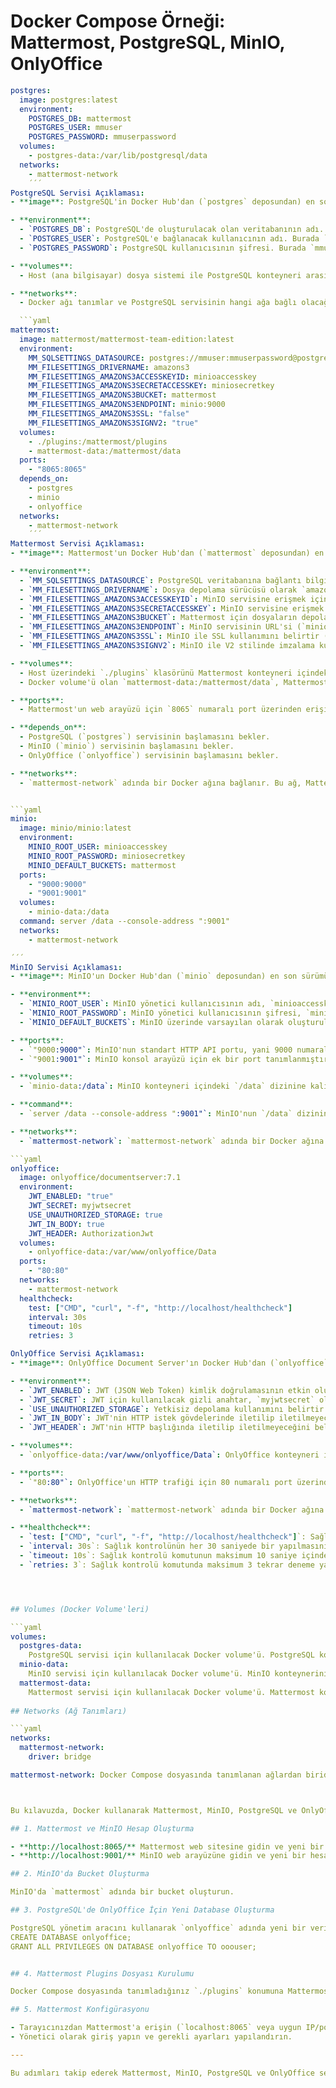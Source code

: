 # Docker Compose Örneği: Mattermost, PostgreSQL, MinIO, OnlyOffice


```yaml
postgres:
  image: postgres:latest
  environment:
    POSTGRES_DB: mattermost
    POSTGRES_USER: mmuser
    POSTGRES_PASSWORD: mmuserpassword
  volumes:
    - postgres-data:/var/lib/postgresql/data
  networks:
    - mattermost-network 
    ´´´
PostgreSQL Servisi Açıklaması:
- **image**: PostgreSQL'in Docker Hub'dan (`postgres` deposundan) en son sürümünü (`latest` etiketiyle) kullanır. PostgreSQL'in en son resmi sürümünü sağlayan resmi Docker imajıdır.

- **environment**:
  - `POSTGRES_DB`: PostgreSQL'de oluşturulacak olan veritabanının adı. Burada `mattermost` olarak belirlenmiştir.
  - `POSTGRES_USER`: PostgreSQL'e bağlanacak kullanıcının adı. Burada `mmuser` olarak belirlenmiştir.
  - `POSTGRES_PASSWORD`: PostgreSQL kullanıcısının şifresi. Burada `mmuserpassword` olarak belirlenmiştir. Bu ortam değişkenleri, PostgreSQL veritabanının ilk kurulumunda kullanılır ve bağlantı ayarlarını belirler.

- **volumes**:
  - Host (ana bilgisayar) dosya sistemi ile PostgreSQL konteyneri arasında kalıcı veri depolama sağlar. `postgres-data:/var/lib/postgresql/data` adında bir Docker volume'ü tanımlar ve PostgreSQL veritabanı verilerini bu volume üzerine kaydeder. Bu, PostgreSQL konteynerinin durduğunda veya yeniden başladığında veri kaybını önlemek için önemlidir.

- **networks**:
  - Docker ağı tanımlar ve PostgreSQL servisinin hangi ağa bağlı olacağını belirtir. `mattermost-network` adında bir Docker ağına bağlanır. Bu ağ, PostgreSQL ile diğer servisler (örneğin Mattermost, MinIO) arasında iletişimi sağlar.

  ```yaml
mattermost:
  image: mattermost/mattermost-team-edition:latest
  environment:
    MM_SQLSETTINGS_DATASOURCE: postgres://mmuser:mmuserpassword@postgres:5432/mattermost?sslmode=disable&connect_timeout=10
    MM_FILESETTINGS_DRIVERNAME: amazons3
    MM_FILESETTINGS_AMAZONS3ACCESSKEYID: minioaccesskey
    MM_FILESETTINGS_AMAZONS3SECRETACCESSKEY: miniosecretkey
    MM_FILESETTINGS_AMAZONS3BUCKET: mattermost
    MM_FILESETTINGS_AMAZONS3ENDPOINT: minio:9000
    MM_FILESETTINGS_AMAZONS3SSL: "false"
    MM_FILESETTINGS_AMAZONS3SIGNV2: "true"
  volumes:
    - ./plugins:/mattermost/plugins
    - mattermost-data:/mattermost/data
  ports:
    - "8065:8065"
  depends_on:
    - postgres
    - minio
    - onlyoffice
  networks:
    - mattermost-network
    ´´´
Mattermost Servisi Açıklaması:
- **image**: Mattermost'un Docker Hub'dan (`mattermost` deposundan) en son sürümünü (`latest` etiketiyle) kullanır. Mattermost, ekibinizin işbirliği yapabilmesi için oluşturulmuş açık kaynaklı bir mesajlaşma ve işbirliği platformudur.

- **environment**:
  - `MM_SQLSETTINGS_DATASOURCE`: PostgreSQL veritabanına bağlantı bilgilerini içeren URI. `mmuser` kullanıcı adı ve `mmuserpassword` şifresi ile bağlanır.
  - `MM_FILESETTINGS_DRIVERNAME`: Dosya depolama sürücüsü olarak `amazons3` (Amazon S3 uyumlu) kullanılır.
  - `MM_FILESETTINGS_AMAZONS3ACCESSKEYID`: MinIO servisine erişmek için kullanılan erişim anahtarı.
  - `MM_FILESETTINGS_AMAZONS3SECRETACCESSKEY`: MinIO servisine erişmek için kullanılan gizli erişim anahtarı.
  - `MM_FILESETTINGS_AMAZONS3BUCKET`: Mattermost için dosyaların depolanacağı Amazon S3 uyumlu kova (bucket) adı.
  - `MM_FILESETTINGS_AMAZONS3ENDPOINT`: MinIO servisinin URL'si (`minio:9000`), Mattermost'un dosyaları depolamak için erişeceği adres.
  - `MM_FILESETTINGS_AMAZONS3SSL`: MinIO ile SSL kullanımını belirtir (`false` olarak ayarlanmıştır).
  - `MM_FILESETTINGS_AMAZONS3SIGNV2`: MinIO ile V2 stilinde imzalama kullanımını belirtir (`true` olarak ayarlanmıştır).

- **volumes**:
  - Host üzerindeki `./plugins` klasörünü Mattermost konteyneri içindeki `/mattermost/plugins` klasörüne bağlar, bu şekilde Mattermost eklentilerini yükleyebilirsiniz.
  - Docker volume'ü olan `mattermost-data:/mattermost/data`, Mattermost konteyneri içindeki `/mattermost/data` klasörüne kalıcı veri depolamak için tanımlanmıştır.

- **ports**:
  - Mattermost'un web arayüzü için `8065` numaralı port üzerinden erişilebilir hale getirilir.

- **depends_on**:
  - PostgreSQL (`postgres`) servisinin başlamasını bekler.
  - MinIO (`minio`) servisinin başlamasını bekler.
  - OnlyOffice (`onlyoffice`) servisinin başlamasını bekler.

- **networks**:
  - `mattermost-network` adında bir Docker ağına bağlanır. Bu ağ, Mattermost ile diğer servisler (PostgreSQL, MinIO) arasında iletişimi sağlar.


```yaml
minio:
  image: minio/minio:latest
  environment:
    MINIO_ROOT_USER: minioaccesskey
    MINIO_ROOT_PASSWORD: miniosecretkey
    MINIO_DEFAULT_BUCKETS: mattermost
  ports:
    - "9000:9000"
    - "9001:9001"
  volumes:
    - minio-data:/data
  command: server /data --console-address ":9001"
  networks:
    - mattermost-network

´´´
MinIO Servisi Açıklaması:
- **image**: MinIO'un Docker Hub'dan (`minio` deposundan) en son sürümünü (`latest` etiketiyle) kullanır. MinIO, ölçeklenebilir nesne depolama sunucusudur ve bu yapılandırmada Amazon S3 uyumlu olarak kullanılmaktadır.

- **environment**:
  - `MINIO_ROOT_USER`: MinIO yönetici kullanıcısının adı, `minioaccesskey` olarak belirlenmiştir.
  - `MINIO_ROOT_PASSWORD`: MinIO yönetici kullanıcısının şifresi, `miniosecretkey` olarak belirlenmiştir.
  - `MINIO_DEFAULT_BUCKETS`: MinIO üzerinde varsayılan olarak oluşturulacak kova (bucket) adı, `mattermost` olarak belirlenmiştir.

- **ports**:
  - `"9000:9000"`: MinIO'nun standart HTTP API portu, yani 9000 numaralı port üzerinden erişilebilir hale getirilmiştir.
  - `"9001:9001"`: MinIO konsol arayüzü için ek bir port tanımlanmıştır.

- **volumes**:
  - `minio-data:/data`: MinIO konteyneri içindeki `/data` dizinine kalıcı veri depolamak için Docker volume'ü tanımlar. Bu, MinIO'nun verileri saklamak için kullanacağı kalıcı depolama alanını sağlar.

- **command**:
  - `server /data --console-address ":9001"`: MinIO'nun `/data` dizininde sunucu olarak başlatılmasını ve konsol arayüzünün `:9001` portundan erişilebilir olmasını sağlar.

- **networks**:
  - `mattermost-network`: `mattermost-network` adında bir Docker ağına bağlanır. Bu ağ, MinIO'nun Mattermost ve diğer servislerle iletişim kurmasını sağlar.

```yaml
onlyoffice:
  image: onlyoffice/documentserver:7.1
  environment:
    JWT_ENABLED: "true"
    JWT_SECRET: myjwtsecret
    USE_UNAUTHORIZED_STORAGE: true
    JWT_IN_BODY: true
    JWT_HEADER: AuthorizationJwt
  volumes:
    - onlyoffice-data:/var/www/onlyoffice/Data
  ports:
    - "80:80"
  networks:
    - mattermost-network
  healthcheck:
    test: ["CMD", "curl", "-f", "http://localhost/healthcheck"]
    interval: 30s
    timeout: 10s
    retries: 3

OnlyOffice Servisi Açıklaması:
- **image**: OnlyOffice Document Server'ın Docker Hub'dan (`onlyoffice` deposundan) 7.1 sürümünü kullanır. OnlyOffice, belge işbirliği ve işlem çözümleri sunan açık kaynaklı bir ofis yazılımı platformudur.

- **environment**:
  - `JWT_ENABLED`: JWT (JSON Web Token) kimlik doğrulamasının etkin olup olmadığını belirtir (`true` olarak ayarlanmıştır).
  - `JWT_SECRET`: JWT için kullanılacak gizli anahtar, `myjwtsecret` olarak belirlenmiştir.
  - `USE_UNAUTHORIZED_STORAGE`: Yetkisiz depolama kullanımını belirtir (`true` olarak ayarlanmıştır).
  - `JWT_IN_BODY`: JWT'nin HTTP istek gövdelerinde iletilip iletilmeyeceğini belirtir (`true` olarak ayarlanmıştır).
  - `JWT_HEADER`: JWT'nin HTTP başlığında iletilip iletilmeyeceğini belirtir (`AuthorizationJwt` olarak ayarlanmıştır).

- **volumes**:
  - `onlyoffice-data:/var/www/onlyoffice/Data`: OnlyOffice konteyneri içindeki `/var/www/onlyoffice/Data` dizinine kalıcı veri depolamak için Docker volume'ü tanımlar. Bu, OnlyOffice'un veri saklaması için kullanılacak kalıcı depolama alanını sağlar.

- **ports**:
  - `"80:80"`: OnlyOffice'un HTTP trafiği için 80 numaralı port üzerinden erişilebilir hale getirilmiştir.

- **networks**:
  - `mattermost-network`: `mattermost-network` adında bir Docker ağına bağlanır. Bu ağ, OnlyOffice'un Mattermost ve diğer servislerle iletişim kurmasını sağlar.

- **healthcheck**:
  - `test: ["CMD", "curl", "-f", "http://localhost/healthcheck"]`: Sağlık kontrolü için kullanılacak komutu belirtir (localhost üzerinde HTTP sağlık kontrolü).
  - `interval: 30s`: Sağlık kontrolünün her 30 saniyede bir yapılmasını sağlar.
  - `timeout: 10s`: Sağlık kontrolü komutunun maksimum 10 saniye içinde tamamlanması gerektiğini belirtir.
  - `retries: 3`: Sağlık kontrolü komutunda maksimum 3 tekrar deneme yapılmasını sağlar.




## Volumes (Docker Volume'leri)

```yaml
volumes:
  postgres-data:
    PostgreSQL servisi için kullanılacak Docker volume'ü. PostgreSQL konteynerinin veritabanı verilerini saklamak için kullanılır.
  minio-data:
    MinIO servisi için kullanılacak Docker volume'ü. MinIO konteynerinin verilerini saklamak için kullanılır.
  mattermost-data:
    Mattermost servisi için kullanılacak Docker volume'ü. Mattermost konteynerinin veri dosyalarını saklamak için kullanılır.
  
## Networks (Ağ Tanımları)

```yaml
networks:
  mattermost-network:
    driver: bridge

mattermost-network: Docker Compose dosyasında tanımlanan ağlardan biridir. mattermost-network adında bir Docker bridge ağıdır.



Bu kılavuzda, Docker kullanarak Mattermost, MinIO, PostgreSQL ve OnlyOffice servislerini nasıl kuracağınızı adım adım açıklıyoruz.

## 1. Mattermost ve MinIO Hesap Oluşturma

- **http://localhost:8065/** Mattermost web sitesine gidin ve yeni bir hesap oluşturun.
- **http://localhost:9001/** MinIO web arayüzüne gidin ve yeni bir hesap oluşturun.

## 2. MinIO'da Bucket Oluşturma

MinIO'da `mattermost` adında bir bucket oluşturun.

## 3. PostgreSQL'de OnlyOffice İçin Yeni Database Oluşturma

PostgreSQL yönetim aracını kullanarak `onlyoffice` adında yeni bir veritabanı oluşturun.
CREATE DATABASE onlyoffice;
GRANT ALL PRIVILEGES ON DATABASE onlyoffice TO ooouser;


## 4. Mattermost Plugins Dosyası Kurulumu

Docker Compose dosyasında tanımladığınız `./plugins` konumuna Mattermost eklentilerini yükleyin.

## 5. Mattermost Konfigürasyonu

- Tarayıcınızdan Mattermost'a erişin (`localhost:8065` veya uygun IP/port).
- Yönetici olarak giriş yapın ve gerekli ayarları yapılandırın.

---

Bu adımları takip ederek Mattermost, MinIO, PostgreSQL ve OnlyOffice servislerini başarıyla kurabilir ve yapılandırabilirsiniz. Herhangi bir sorunuz veya ek yardıma ihtiyacınız olursa bana sorabilirsiniz.
